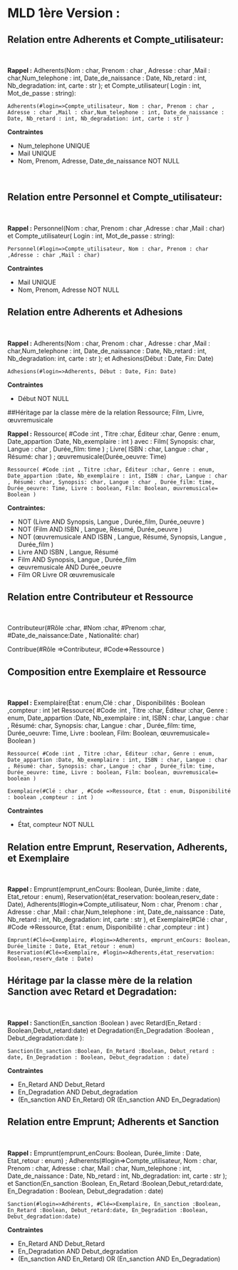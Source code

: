 # MLD 1ère Version : 

## Relation entre Adherents et Compte_utilisateur:
<br>

**Rappel :** Adherents(Nom : char, Prenom : char , Adresse : char ,Mail : char,Num_telephone : int, Date_de_naissance : Date, Nb_retard : int, Nb_degradation: int, carte : str ); et Compte_utilisateur( Login : int, Mot_de_passe : string):

    Adherents(#login=>Compte_utilisateur, Nom : char, Prenom : char , Adresse : char ,Mail : char,Num_telephone : int, Date_de_naissance : Date, Nb_retard : int, Nb_degradation: int, carte : str )

**Contraintes**
- Num_telephone UNIQUE
- Mail UNIQUE
- Nom, Prenom, Adresse, Date_de_naissance NOT NULL

<br>

## Relation entre Personnel et Compte_utilisateur:
<br>

**Rappel :** Personnel(Nom : char, Prenom : char ,Adresse : char ,Mail : char) et Compte_utilisateur( Login : int, Mot_de_passe : string):

    Personnel(#login=>Compte_utilisateur, Nom : char, Prenom : char ,Adresse : char ,Mail : char)

**Contraintes**
- Mail UNIQUE
- Nom, Prenom, Adresse NOT NULL

## Relation entre Adherents et Adhesions
<br>

**Rappel :** Adherents(Nom : char, Prenom : char , Adresse : char ,Mail : char,Num_telephone : int, Date_de_naissance : Date, Nb_retard : int, Nb_degradation: int, carte : str ); et Adhesions(Début : Date, Fin: Date)

    Adhesions(#login=>Adherents, Début : Date, Fin: Date)

**Contraintes**
- Début NOT NULL

##Héritage par la classe mère de la relation Ressource; Film, Livre, œuvremusicale

**Rappel :** Ressource( #Code :int , Titre :char, Éditeur :char, Genre : enum, Date_appartion :Date, Nb_exemplaire : int ) avec : Film( Synopsis: char, Langue : char , Durée_film: time  ) ; Livre( ISBN : char, Langue : char , Résumé: char ) ; œuvremusicale(Durée_oeuvre: Time)

    Ressource( #Code :int , Titre :char, Éditeur :char, Genre : enum, Date_appartion :Date, Nb_exemplaire : int, ISBN : char, Langue : char , Résumé: char, Synopsis: char, Langue : char , Durée_film: time, Durée_oeuvre: Time, Livre : boolean, Film: Boolean, œuvremusicale= Boolean )

**Contraintes:**
- NOT (Livre AND Synopsis, Langue , Durée_film, Durée_oeuvre )
- NOT (Film AND ISBN , Langue, Résumé, Durée_oeuvre )
- NOT (œuvremusicale AND ISBN , Langue, Résumé, Synopsis, Langue , Durée_film )
- Livre AND ISBN , Langue, Résumé
- Film AND Synopsis, Langue , Durée_film
- œuvremusicale AND Durée_oeuvre
- Film OR Livre OR œuvremusicale


## Relation entre Contributeur et Ressource 
<br>

Contributeur(#Rôle :char, #Nom :char, #Prenom :char, #Date_de_naissance:Date , Nationalité: char) 

Contribue(#Rôle =>Contributeur, #Code=>Ressource ) 

## Composition entre Exemplaire et Ressource 
<br>

**Rappel :** Exemplaire(État : enum,Clé : char , Disponibilités : Boolean ,compteur : int )et Ressource( #Code :int , Titre :char, Éditeur :char, Genre : enum, Date_appartion :Date, Nb_exemplaire : int, ISBN : char, Langue : char , Résumé: char, Synopsis: char, Langue : char , Durée_film: time, Durée_oeuvre: Time, Livre : boolean, Film: Boolean, œuvremusicale= Boolean )

    Ressource( #Code :int , Titre :char, Éditeur :char, Genre : enum, Date_appartion :Date, Nb_exemplaire : int, ISBN : char, Langue : char , Résumé: char, Synopsis: char, Langue : char , Durée_film: time, Durée_oeuvre: time, Livre : boolean, Film: boolean, œuvremusicale= boolean )

    Exemplaire(#Clé : char , #Code =>Ressource, État : enum, Disponibilité : boolean ,compteur : int )

**Contraintes**
- État, compteur NOT NULL

## Relation entre Emprunt, Reservation, Adherents, et Exemplaire 
<br>

**Rappel :** Emprunt(emprunt_enCours: Boolean, Durée_limite : date, Etat_retour : enum), Reservation(état_reservation: boolean,reserv_date : Date), Adherents(#login=>Compte_utilisateur, Nom : char, Prenom : char , Adresse : char ,Mail : char,Num_telephone : int, Date_de_naissance : Date, Nb_retard : int, Nb_degradation: int, carte : str ), et Exemplaire(#Clé : char , #Code =>Ressource, État : enum, Disponibilité : char ,compteur : int )


    Emprunt(#Clé=>Exemplaire, #login=>Adherents, emprunt_enCours: Boolean, Durée_limite : Date, Etat_retour : enum)
    Reservation(#Clé=>Exemplaire, #login=>Adherents,état_reservation: Boolean,reserv_date : Date)


## Héritage par la classe mère de la relation Sanction avec Retard et Degradation:   
<br>

**Rappel :** Sanction(En_sanction :Boolean ) avec Retard(En_Retard : Boolean,Debut_retard:date) et Degradation(En_Degradation :Boolean , Debut_degradation:date ): 

    Sanction(En_sanction :Boolean, En_Retard :Boolean, Debut_retard : date, En_Degradation : Boolean, Debut_degradation : date)

**Contraintes**
- En_Retard AND Debut_Retard
- En_Degradation AND Debut_degradation
- (En_sanction AND En_Retard) OR (En_sanction AND En_Degradation)

## Relation entre Emprunt; Adherents et Sanction
<br>

**Rappel :** Emprunt(emprunt_enCours: Boolean, Durée_limite : Date, Etat_retour : enum) ; Adherents(#login=>Compte_utilisateur, Nom : char, Prenom : char, Adresse : char, Mail : char, Num_telephone : int, Date_de_naissance : Date, Nb_retard : int, Nb_degradation: int, carte : str ); et Sanction(En_sanction :Boolean, En_Retard :Boolean,Debut_retard:date, En_Degradation : Boolean, Debut_degradation : date)
    
    Sanction(#login=>Adhérents, #Clé=>Exemplaire, En_sanction :Boolean, En_Retard :Boolean, Debut_retard:date, En_Degradation :Boolean, Debut_degradation:date)

**Contraintes**
- En_Retard AND Debut_Retard
- En_Degradation AND Debut_degradation
- (En_sanction AND En_Retard) OR (En_sanction AND En_Degradation)









